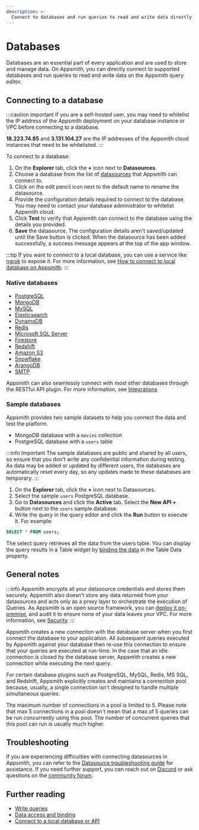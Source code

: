 ```yaml
---
description: >-
  Connect to databases and run queries to read and write data directly on the Appsmith query editor.
---
```


# Databases

Databases are an essential part of every application and are used to store and manage data. On Appsmith, you can directly connect to supported databases and run queries to read and write data on the Appsmith query editor. 

## Connecting to a database

:::caution important
If you are a self-hosted user, you may need to whitelist the IP address of the Appsmith deployment on your database instance or VPC before connecting to a database. 

**18.223.74.85** and **3.131.104.27** are the IP addresses of the Appsmith cloud instances that need to be whitelisted.
:::

<VideoEmbed host="youtube" videoId="sJIxtXInV14" title="How to connect to a database" caption="How to connect to a database"/>

To connect to a database:

1. On the **Explorer** tab, click the **+** icon next to **Datasources**. 
2. Choose a database from the list of [datasources](/reference/datasources/) that Appsmith can connect to.
3. Click on the edit pencil icon next to the default name to rename the datasource.
4. Provide the configuration details required to connect to the database. You may need to contact your database administrator to whitelist Appsmith cloud.
5. Click **Test** to verify that Appsmith can connect to the database using the details you provided.
6. **Save** the datasource. The configuration details aren't saved/updated until the Save button is clicked. When the datasource has been added successfully, a success message appears at the top of the app window. 

:::tip
If you want to connect to a local database, you can use a service like [ngrok](https://ngrok.com/) to expose it. For more information, see [How to connect to local database on Appsmith](/advanced-concepts/more/how-to-work-with-local-apis-on-appsmith).
:::

### Native databases

* [PostgreSQL](/reference/datasources/querying-postgres)
* [MongoDB](/reference/datasources/querying-mongodb)
* [MySQL](/reference/datasources/querying-mysql)
* [Elasticsearch](/reference/datasources/querying-elasticsearch)
* [DynamoDB](/reference/datasources/querying-dynamodb)
* [Redis](/reference/datasources/querying-redis)
* [Microsoft SQL Server](/reference/datasources/querying-mssql)
* [Firestore](/reference/datasources/querying-firestore)
* [Redshift](/reference/datasources/querying-redshift)
* [Amazon S3](/reference/datasources/querying-amazon-s3)
* [Snowflake](/reference/datasources/querying-snowflake-db)
* [ArangoDB](/reference/datasources/querying-arango-db)
* [SMTP](/reference/datasources/using-smtp)

Appsmith can also seamlessly connect with most other databases through the RESTful API plugin. For more information, see [Integrations](/learning-and-resources/integrations)

### Sample databases


Appsmith provides two sample datasets to help you connect the data and test the platform. 

* MongoDB database with a `movies` collection
* PostgreSQL database with a `users` table

:::info Important
The sample databases are public and shared by all users, so ensure that you don't write any confidential information during testing. As data may be added or updated by different users, the databases are automatically reset every day, so any updates made to these databases are temporary.
:::

<VideoEmbed host="youtube" videoId="TrV8h_Dvhbg" title="Using A Sample Database" caption="How to use sample database"/>

1. On the **Explorer** tab, click the **+** icon next to Datasources.
2. Select the sample `users` PostgreSQL database.
3. Go to **Datasources** and click the **Active** tab. Select the **New API +** button next to the `users` sample database.
4. Write the query in the query editor and click the **Run** button to execute it. For example:

```sql
SELECT * FROM users;
```
The select query retrieves all the data from the users table. You can display the query results in a Table widget by [binding the data](/core-concepts/data-access-and-binding/displaying-data-read#displaying-data-in-a-widget) in the Table Data property.


## General notes

:::info
Appsmith encrypts all your datasource credentials and stores them securely. Appsmith also doesn't store any data returned from your datasources and acts only as a proxy layer to orchestrate the execution of Queries. As Appsmith is an open source framework, you can [deploy it on-premise](/getting-started/setup), and audit it to ensure none of your data leaves your VPC. For more information, see [Security](/product/security#security-measures-within-appsmith). 
:::

Appsmith creates a new connection with the database server when you first connect the database to your application. All subsequent queries executed by Appsmith against your database then re-use this connection to ensure that your queries are executed at run-time. In the case that an idle connection is closed by the database server, Appsmith creates a new connection while executing the next query.

For certain database plugins such as PostgreSQL, MySQL, Redis, MS SQL, and Redshift, Appsmith explicitly creates and maintains a connection pool because, usually, a single connection isn't designed to handle multiple simultaneous queries.

The maximum number of connections in a pool is limited to 5. Please note that max 5 connections in a pool doesn't mean that a max of 5 queries can be run concurrently using this pool. The number of concurrent queries that this pool can run is usually much higher. 

## Troubleshooting
If you are experiencing difficulties with connecting datasources in Appsmith, you can refer to the [Datasource troubleshooting guide](https://chat.openai.com/help-and-support/troubleshooting-guide/action-errors/datasource-errors) for assistance. If you need further support, you can reach out on [Discord](https://discord.com/invite/rBTTVJp) or ask questions on the [community forum](https://community.appsmith.com/).

## Further reading

* [Write queries](/core-concepts/data-access-and-binding/querying-a-database)
* [Data access and binding](/core-concepts/data-access-and-binding)
* [Connect to a local database or API](/advanced-concepts/more/how-to-work-with-local-apis-on-appsmith)
